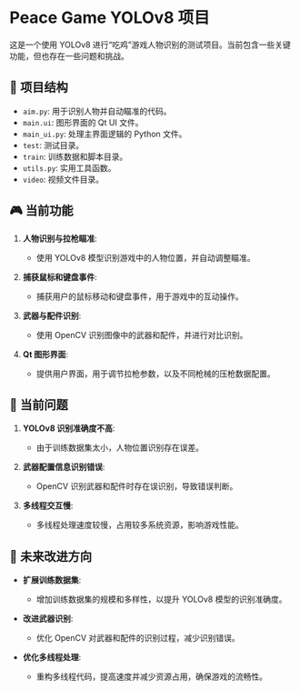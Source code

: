 # Peace Game YOLOv8 项目

这是一个使用 YOLOv8 进行“吃鸡”游戏人物识别的测试项目。当前包含一些关键功能，但也存在一些问题和挑战。

## 📂 项目结构
- `aim.py`: 用于识别人物并自动瞄准的代码。
- `main.ui`: 图形界面的 Qt UI 文件。
- `main_ui.py`: 处理主界面逻辑的 Python 文件。
- `test`: 测试目录。
- `train`: 训练数据和脚本目录。
- `utils.py`: 实用工具函数。
- `video`: 视频文件目录。

## 🎮 当前功能
1. **人物识别与拉枪瞄准**:
   - 使用 YOLOv8 模型识别游戏中的人物位置，并自动调整瞄准。

2. **捕获鼠标和键盘事件**:
   - 捕获用户的鼠标移动和键盘事件，用于游戏中的互动操作。

3. **武器与配件识别**:
   - 使用 OpenCV 识别图像中的武器和配件，并进行对比识别。

4. **Qt 图形界面**:
   - 提供用户界面，用于调节拉枪参数，以及不同枪械的压枪数据配置。

## 🚩 当前问题
1. **YOLOv8 识别准确度不高**:
   - 由于训练数据集太小，人物位置识别存在误差。

2. **武器配置信息识别错误**:
   - OpenCV 识别武器和配件时存在误识别，导致错误判断。

3. **多线程交互慢**:
   - 多线程处理速度较慢，占用较多系统资源，影响游戏性能。

## 🚀 未来改进方向
- **扩展训练数据集**:
  - 增加训练数据集的规模和多样性，以提升 YOLOv8 模型的识别准确度。

- **改进武器识别**:
  - 优化 OpenCV 对武器和配件的识别过程，减少识别错误。

- **优化多线程处理**:
  - 重构多线程代码，提高速度并减少资源占用，确保游戏的流畅性。
